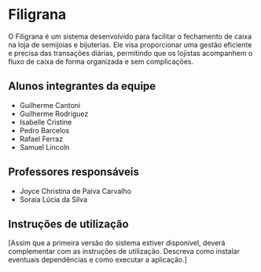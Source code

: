 # Filigrana

O Filigrana é um sistema desenvolvido para facilitar o fechamento de caixa na loja de semijoias e bijuterias. Ele visa proporcionar uma gestão eficiente e precisa das transações diárias, permitindo que os lojistas acompanhem o fluxo de caixa de forma organizada e sem complicações.

## Alunos integrantes da equipe

* Guilherme Cantoni
* Guilherme Rodriguez
* Isabelle Cristine
* Pedro Barcelos
* Rafael Ferraz
* Samuel Lincoln 

## Professores responsáveis

* Joyce Christina de Paiva Carvalho
* Soraia Lúcia da Silva


## Instruções de utilização

[Assim que a primeira versão do sistema estiver disponível, deverá complementar com as instruções de utilização. Descreva como instalar eventuais dependências e como executar a aplicação.]

